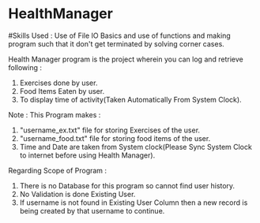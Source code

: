 # HealthManager

#Skills Used : Use of File IO Basics and use of functions and making program such that it don't get terminated by solving corner cases.

Health Manager program is the project wherein you can log and retrieve following :
1. Exercises done by user.
2. Food Items Eaten by user.
3. To display time of activity(Taken Automatically From System Clock).

Note :
This Program makes :
1. "username_ex.txt" file for storing Exercises of the user.
2. "username_food.txt" file for storing food items of the user.
3. Time and Date are taken from System clock(Please Sync System Clock to internet 
   before using Health Manager).


Regarding Scope of Program :  
1. There is no Database for this program so cannot find user history.
2. No Validation is done Existing User.
3. If username is not found in Existing User Column then a new record is being
   created by that username to continue.
